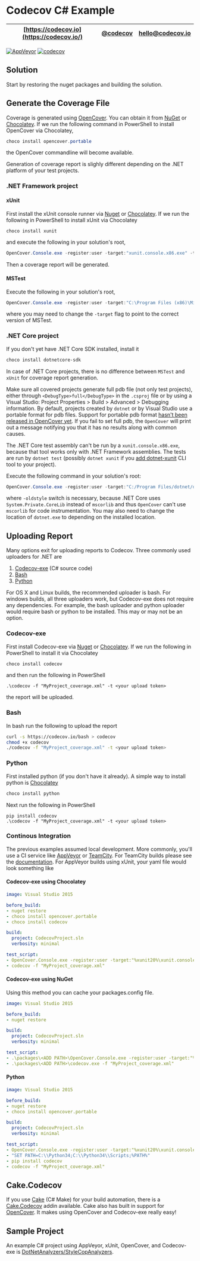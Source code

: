 # Codecov C# Example

| [https://codecov.io](https://codecov.io/) | [@codecov](https://twitter.com/codecov) | [hello@codecov.io](mailto:hello@codecov.io) |
| ----------------------- | ------------- | --------------------- |

[![AppVeyor](https://img.shields.io/appveyor/ci/MNie/Codecov.FSharpExample.svg)](https://ci.appveyor.com/project/MNie/Codecov.FSharpExample/branch/master)
[![codecov](https://codecov.io/gh/MNie/Codecov.FSharpExample/branch/master/graph/badge.svg)](https://codecov.io/gh/MNie/Codecov.FSharpExample)

## Solution

Start by restoring the nuget packages and building the solution.

## Generate the Coverage File

Coverage is generated using [OpenCover](https://github.com/OpenCover/opencover). You can obtain it from [NuGet](https://www.nuget.org/packages/opencover) or [Chocolatey](https://chocolatey.org/packages/opencover.portable). If we run the following command in PowerShell to install OpenCover via Chocolatey, 

```powershell
choco install opencover.portable
```

the OpenCover commandline will become available.

Generation of coverage report is slighly different depending on the .NET platform of your test projects.

### .NET Framework project

#### xUnit

First install the xUnit console runner via [Nuget](https://www.nuget.org/packages/xunit.runner.console/2.3.0-beta1-build3642) or [Chocolatey](https://chocolatey.org/packages/XUnit). If we run the following in PowerShell to install xUnit via Chocolatey

```powershell
choco install xunit
```

and execute the following in your solution's root,

```powershell
OpenCover.Console.exe -register:user -target:"xunit.console.x86.exe" -targetargs:".\MyUnitTests\bin\Debug\MyUnitTests.dll -noshadow" -filter:"+[UnitTestTargetProject*]* -[MyUnitTests*]*" -output:".\MyProject_coverage.xml"
```

Then a coverage report will be generated.

#### MSTest

Execute the following in your solution's root,

```powershell
OpenCover.Console.exe -register:user -target:"C:\Program Files (x86)\Microsoft Visual Studio 14.0\Common7\IDE\MSTest.exe" -targetargs:"/testcontainer:"".\MyUnitTests\bin\Debug\MyUnitTests.dll" -filter:"+[UnitTestTargetProject*]* -[MyUnitTests*]*" -output:".\MyProject_coverage.xml"
```

where you may need to change the `-target` flag to point to the correct version of MSTest.


### .NET Core project

If you don't yet have .NET Core SDK installed, install it

```powershell
choco install dotnetcore-sdk
```

In case of .NET Core projects, there is no difference between `MSTest` and `xUnit` for coverage report generation.

Make sure all covered projects generate full pdb file (not only test projects), either through `<DebugType>full</DebugType>` in the `.csproj` file or by using a Visual Studio: Project Properties > Build > Advanced > Debugging information. By default, projects created by `dotnet` or by Visual Studio use a portable format for pdb files. Support for portable pdb format [hasn't been released in OpenCover yet](https://github.com/OpenCover/opencover/issues/610). If you fail to set full pdb, the `OpenCover` will print out a message notifying you that it has no results along with common causes.

The .NET Core test assembly can't be run by a `xunit.console.x86.exe`, because that tool works only with .NET Framework assemblies. The tests are run by `dotnet test` (possibly `dotnet xunit` if you [add dotnet-xunit](https://xunit.github.io/docs/getting-started-dotnet-core.html#create-project) CLI tool to your project).

Execute the following command in your solution's root:

```powershell
OpenCover.Console.exe -register:user -target:"C:/Program Files/dotnet/dotnet.exe" -targetargs:test -filter:"+[UnitTestTargetProject*]* -[MyUnitTests*]*" -output:".\MyProject_coverage.xml" -oldstyle
```

where `-oldstyle` switch is necessary, because .NET Core uses `System.Private.CoreLib` instead of `mscorlib` and thus `OpenCover` can't use  `mscorlib` for code instrumentation. You may also need to change the location of `dotnet.exe` to depending on the installed location.

## Uploading Report

Many options exit for uploading reports to Codecov. Three commonly used uploaders for .NET are

1. [Codecov-exe](https://github.com/codecov/codecov-exe) (C# source code)
2. [Bash](https://github.com/codecov/codecov-bash)
3. [Python](https://github.com/codecov/codecov-python)

For OS X and Linux builds, the recommended uploader is bash. For windows builds, all three uploaders work, but Codecov-exe does not require any dependencies. For example, the bash uploader and python uploader would require bash or python to be installed. This may or may not be an option.

### Codecov-exe

First install Codecov-exe via [Nuget](https://www.nuget.org/packages/Codecov/) or [Chocolatey](https://chocolatey.org/packages/codecov). If we run the following in PowerShell to install it via Chocolatey

```powershell
choco install codecov
```

and then run the following in PowerShell

```
.\codecov -f "MyProject_coverage.xml" -t <your upload token>
```

the report will be uploaded.

### Bash

In bash run the following to upload the report

```bash
curl -s https://codecov.io/bash > codecov
chmod +x codecov
./codecov -f "MyProject_coverage.xml" -t <your upload token>
```

### Python
 
First installed python (if you don't have it already). A simple way to install python is [Chocolatey](https://chocolatey.org/packages/python)

```powershell
choco install python
```

Next run the following in PowerShell

```
pip install codecov
.\codecov -f "MyProject_coverage.xml" -t <your upload token>
```

### Continous Integration

The previous examples assumed local development. More commonly, you'll use a CI service like [AppVeyor](https://www.appveyor.com/) or [TeamCity](https://www.jetbrains.com/teamcity/). For TeamCity builds please see the [documentation](https://github.com/codecov/codecov-exe#teamcity). For AppVeyor builds using xUnit, your yaml file would look something like

#### Codecov-exe using Chocolatey

```yaml
image: Visual Studio 2015

before_build:
- nuget restore
- choco install opencover.portable
- choco install codecov

build:
  project: CodecovProject.sln
  verbosity: minimal

test_script:
- OpenCover.Console.exe -register:user -target:"%xunit20%\xunit.console.x86.exe" -targetargs:".\MyUnitTests\bin\Debug\MyUnitTests.dll -noshadow" -filter:"+[UnitTestTargetProject*]* -[MyUnitTests*]*" -output:".\MyProject_coverage.xml"
- codecov -f "MyProject_coverage.xml"
```

#### Codecov-exe using NuGet

Using this method you can cache your packages.config file.

```yaml
image: Visual Studio 2015

before_build:
- nuget restore

build:
  project: CodecovProject.sln
  verbosity: minimal

test_script:
- .\packages\<ADD PATH>\OpenCover.Console.exe -register:user -target:"%xunit20%\xunit.console.x86.exe" -targetargs:".\MyUnitTests\bin\Debug\MyUnitTests.dll -noshadow" -filter:"+[UnitTestTargetProject*]* -[MyUnitTests*]*" -output:".\MyProject_coverage.xml"
- .\packages\<ADD PATH>\codecov.exe -f "MyProject_coverage.xml"
```

#### Python

```yaml
image: Visual Studio 2015

before_build:
- nuget restore
- choco install opencover.portable

build:
  project: CodecovProject.sln
  verbosity: minimal

test_script:
- OpenCover.Console.exe -register:user -target:"%xunit20%\xunit.console.x86.exe" -targetargs:".\MyUnitTests\bin\Debug\MyUnitTests.dll -noshadow" -filter:"+[UnitTestTargetProject*]* -[MyUnitTests*]*" -output:".\MyProject_coverage.xml"
- "SET PATH=C:\\Python34;C:\\Python34\\Scripts;%PATH%"
- pip install codecov
- codecov -f "MyProject_coverage.xml"
```

## Cake.Codecov

If you use [Cake](http://cakebuild.net/) (C# Make) for your build automation, there is a [Cake.Codecov](http://cakebuild.net/dsl/codecov/) addin available. Cake also has built in support for [OpenCover](http://cakebuild.net/dsl/opencover/). It makes using OpenCover and Codecov-exe really easy!

## Sample Project

An example C# project using AppVeyor, xUnit, OpenCover, and Codecov-exe is [DotNetAnalyzers/StyleCopAnalyzers](https://github.com/DotNetAnalyzers/StyleCopAnalyzers).
